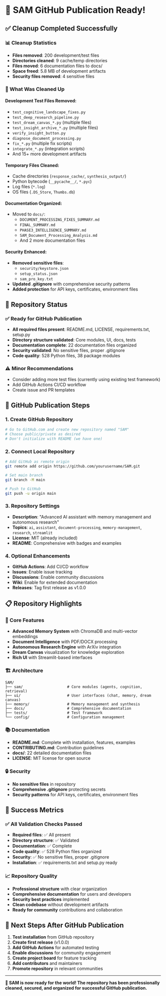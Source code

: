 # 🎉 SAM GitHub Publication Ready!

## ✅ Cleanup Completed Successfully

### 📊 Cleanup Statistics
- **Files removed**: 200 development/test files
- **Directories cleaned**: 9 cache/temp directories  
- **Files moved**: 6 documentation files to docs/
- **Space freed**: 5.8 MB of development artifacts
- **Security files removed**: 4 sensitive files

### 🧹 What Was Cleaned Up

#### Development Test Files Removed:
- `test_cognitive_landscape_fixes.py`
- `test_deep_research_pipeline.py`
- `test_dream_canvas_*.py` (multiple files)
- `test_insight_archive_*.py` (multiple files)
- `verify_insight_button.py`
- `diagnose_document_processing.py`
- `fix_*.py` (multiple fix scripts)
- `integrate_*.py` (integration scripts)
- And 15+ more development artifacts

#### Temporary Files Cleaned:
- Cache directories (`response_cache/`, `synthesis_output/`)
- Python bytecode (`__pycache__/`, `*.pyc`)
- Log files (`*.log`)
- OS files (`.DS_Store`, `Thumbs.db`)

#### Documentation Organized:
- Moved to `docs/`:
  - `DOCUMENT_PROCESSING_FIXES_SUMMARY.md`
  - `FINAL_SUMMARY.md`
  - `PHASE3_INTELLIGENCE_SUMMARY.md`
  - `SAM_Document_Processing_Analysis.md`
  - And 2 more documentation files

#### Security Enhanced:
- **Removed sensitive files**:
  - `security/keystore.json`
  - `setup_status.json`
  - `sam_pro_key.txt`
- **Updated .gitignore** with comprehensive security patterns
- **Added protection** for API keys, certificates, environment files

## 🎯 Repository Status

### ✅ Ready for GitHub Publication
- **All required files present**: README.md, LICENSE, requirements.txt, setup.py
- **Directory structure validated**: Core modules, UI, docs, tests
- **Documentation complete**: 22 documentation files organized
- **Security validated**: No sensitive files, proper .gitignore
- **Code quality**: 528 Python files, 38 package modules

### ⚠️ Minor Recommendations
- Consider adding more test files (currently using existing test framework)
- Add GitHub Actions CI/CD workflow
- Create issue and PR templates

## 🚀 GitHub Publication Steps

### 1. Create GitHub Repository
```bash
# Go to GitHub.com and create new repository named "SAM"
# Choose public/private as desired
# Don't initialize with README (we have one)
```

### 2. Connect Local Repository
```bash
# Add GitHub as remote origin
git remote add origin https://github.com/yourusername/SAM.git

# Set main branch
git branch -M main

# Push to GitHub
git push -u origin main
```

### 3. Repository Settings
- **Description**: "Advanced AI assistant with memory management and autonomous research"
- **Topics**: `ai`, `assistant`, `document-processing`, `memory-management`, `research`, `streamlit`
- **License**: MIT (already included)
- **README**: Comprehensive with badges and examples

### 4. Optional Enhancements
- **GitHub Actions**: Add CI/CD workflow
- **Issues**: Enable issue tracking
- **Discussions**: Enable community discussions
- **Wiki**: Enable for extended documentation
- **Releases**: Tag first release as v1.0.0

## 📋 Repository Highlights

### 🤖 Core Features
- **Advanced Memory System** with ChromaDB and multi-vector embeddings
- **Document Intelligence** with PDF/DOCX processing
- **Autonomous Research Engine** with ArXiv integration
- **Dream Canvas** visualization for knowledge exploration
- **Rich UI** with Streamlit-based interfaces

### 🏗️ Architecture
```
SAM/
├── sam/                    # Core modules (agents, cognition, retrieval)
├── ui/                     # User interfaces (chat, memory, dream canvas)
├── memory/                 # Memory management and synthesis
├── docs/                   # Comprehensive documentation
├── tests/                  # Test framework
└── config/                 # Configuration management
```

### 📚 Documentation
- **README.md**: Complete with installation, features, examples
- **CONTRIBUTING.md**: Contribution guidelines
- **docs/**: 22 detailed documentation files
- **LICENSE**: MIT license for open source

### 🔒 Security
- **No sensitive files** in repository
- **Comprehensive .gitignore** protecting secrets
- **Security patterns** for API keys, certificates, environment files

## 🎊 Success Metrics

### ✅ All Validation Checks Passed
- **Required files**: ✅ All present
- **Directory structure**: ✅ Validated
- **Documentation**: ✅ Complete
- **Code quality**: ✅ 528 Python files organized
- **Security**: ✅ No sensitive files, proper .gitignore
- **Installation**: ✅ requirements.txt and setup.py ready

### 📈 Repository Quality
- **Professional structure** with clear organization
- **Comprehensive documentation** for users and developers
- **Security best practices** implemented
- **Clean codebase** without development artifacts
- **Ready for community** contributions and collaboration

## 🎯 Next Steps After GitHub Publication

1. **Test installation** from GitHub repository
2. **Create first release** (v1.0.0)
3. **Add GitHub Actions** for automated testing
4. **Enable discussions** for community engagement
5. **Create project board** for feature tracking
6. **Add contributors** and maintainers
7. **Promote repository** in relevant communities

---

**🎉 SAM is now ready for the world! The repository has been professionally cleaned, secured, and organized for successful GitHub publication.**
